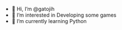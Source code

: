 - 👋 Hi, I’m @gatojih
- 👀 I’m interested in Developing some games
- 🌱 I’m currently learning Python

<!---
gatojih/gatojih is a ✨ special ✨ repository because its `README.md` (this file) appears on your GitHub profile.
You can click the Preview link to take a look at your changes.
--->
